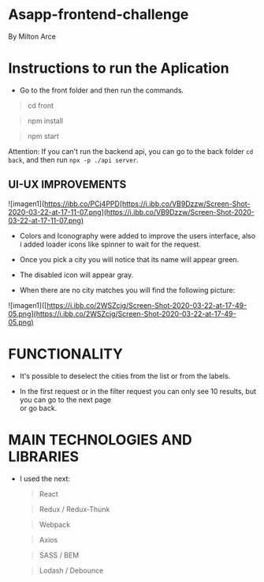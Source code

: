 # Asapp-frontend-challenge

By Milton Arce

# Instructions to run the Aplication

- Go to the front folder and then run the commands.

> cd front

> npm install

> npm start

Attention: If you can't run the backend api, you can go to the back folder `cd back`, and then run `npx -p ./api server`.

## UI-UX IMPROVEMENTS

![imagen1](https://ibb.co/PCj4PPD[https://i.ibb.co/VB9Dzzw/Screen-Shot-2020-03-22-at-17-11-07.png](https://i.ibb.co/VB9Dzzw/Screen-Shot-2020-03-22-at-17-11-07.png)

- Colors and Iconography were added to improve the users interface, also i added loader icons like spinner to wait for the request.

- Once you pick a city you will notice that its name will appear green.

- The disabled icon will appear gray.

- When there are no city matches you will find the following picture:

![imagen1]([https://i.ibb.co/2WSZcjg/Screen-Shot-2020-03-22-at-17-49-05.png](https://i.ibb.co/2WSZcjg/Screen-Shot-2020-03-22-at-17-49-05.png)

# FUNCTIONALITY

- It's possible to deselect the cities from the list or from the labels.

- In the first request or in the filter request you can only see 10 results, but you can go to the next page  
  or go back.

# MAIN TECHNOLOGIES AND LIBRARIES

- I used the next:

  > React

  > Redux / Redux-Thunk

  > Webpack

  > Axios

  > SASS / BEM

  > Lodash / Debounce
